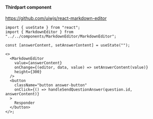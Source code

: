 #### Thirdpart component

https://github.com/uiwjs/react-markdown-editor

```tsx
import { useState } from "react";
import { MarkdownEditor } from "../../components/MarkdownEditor/MarkdownEditor";

const [answerContent, setAnswerContent] = useState("");

<>
  <MarkdownEditor
    value={answerContent}
    onChange={(editor, data, value) => setAnswerContent(value)}
    height={300}
  />
  <button
    className="button answer-button"
    onClick={() => handleSendQuestionAnswer(question.id, answerContent)}
  >
    Responder
  </button>
</>;
```
